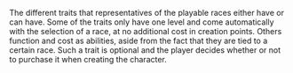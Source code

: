 The different traits that representatives of the playable races either have or can have. Some of the traits only have one level and come automatically with the selection of a race, at no additional cost in creation points. Others function and cost as abilities, aside from the fact that they are tied to a certain race. Such a trait is optional and the player decides whether or not to purchase it when creating the character.